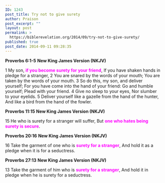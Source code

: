 ```yaml
---
ID: 1243
post_title: Try not to give surety
author: Praison
post_excerpt: ""
layout: post
permalink: >
  https://biblerevelation.org/2014/09/try-not-to-give-surety/
published: true
post_date: 2014-09-11 09:28:35
---
```

<strong>Proverbs 6:1-5</strong>
<strong> New King James Version (NKJV)</strong>

1 My son, <span style="color: #ff00ff;"><strong>if you become surety for your friend</strong></span>,
If you have shaken hands in pledge for a stranger,
2 You are snared by the words of your mouth;
You are taken by the words of your mouth.
3 So do this, my son, and deliver yourself;
For you have come into the hand of your friend:
Go and humble yourself;
Plead with your friend.
4 Give no sleep to your eyes,
Nor slumber to your eyelids.
5 Deliver yourself like a gazelle from the hand of the hunter,
And like a bird from the hand of the fowler.

<strong>Proverbs 11:15</strong>
<strong> New King James Version (NKJV)</strong>

15 He who is surety for a stranger will suffer,
But <span style="color: #ff00ff;"><strong>one who hates being surety is secure</strong></span>.

<strong>Proverbs 20:16</strong>
<strong> New King James Version (NKJV)</strong>

16 Take the garment of one who is <span style="color: #ff00ff;"><strong>surety for a stranger</strong></span>,
And hold it as a pledge when it is for a seductress.

<strong>Proverbs 27:13</strong>
<strong> New King James Version (NKJV)</strong>

13 Take the garment of him who is <span style="color: #ff00ff;"><strong>surety for a stranger</strong></span>,
And hold it in pledge when he is surety for a seductress.